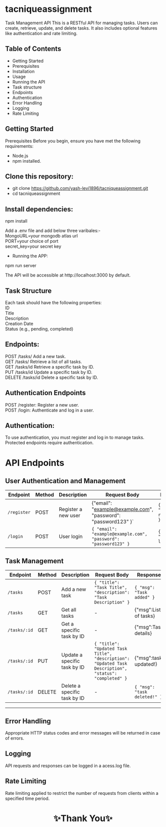 # tacniqueassignment

Task Management API
This is a RESTful API for managing tasks. Users can create, retrieve, update, and delete tasks. It also includes optional features like authentication and rate limiting.

## Table of Contents
- Getting Started
- Prerequisites
- Installation
- Usage
- Running the API
- Task structure
- Endpoints
- Authentication
- Error Handling
- Logging
- Rate Limiting

## Getting Started
Prerequisites
Before you begin, ensure you have met the following requirements:
- Node.js
- npm installed.


## Clone this repository:

- git clone https://github.com/yash-levi1896/tacniqueassignment.git <br/>
- cd tacniqueassignment
## Install dependencies:

npm install <br/>

Add a .env file and add below three varibales:-<br/>
MongoURL=your mongodb atlas url <br/>
PORT=your choice of port<br/>
secret_key=your secret key<br/>
- Running the APP: <br/>

npm run server <br/>

The API will be accessible at http://localhost:3000 by default.
## Task Structure
Each task should have the following properties:<br/>
ID<br/>
Title<br/>
Description<br/>
Creation Date<br/>
Status (e.g., pending, completed)

## Endpoints:

POST /tasks/      Add a new task.<br/>
GET /tasks/       Retrieve a list of all tasks.<br/>
GET /tasks/id     Retrieve a specific task by ID.<br/>
PUT /tasks/id     Update a specific task by ID.<br/>
DELETE /tasks/id  Delete a specific task by ID.<br/>

## Authentication Endpoints 
POST /register: Register a new user.<br/>
POST /login: Authenticate and log in a user.<br/>
## Authentication:
To use authentication, you must register and log in to manage tasks. Protected endpoints require authentication.

# API Endpoints

## User Authentication and Management

| Endpoint    | Method | Description                     | Request Body                                                         | Response                          |
|-------------|--------|---------------------------------|----------------------------------------------------------------------|------------------------------------|
| `/register` | POST   | Register a new user             | {"email": "example@example.com", "password": "password123" }` | `{ "msg": "User registered" }` |
| `/login`    | POST   | User login                     | `{ "email": "example@example.com", "password": "password123" }`       | `{ "msg": "sucessfull login" }`    

## Task Management

| Endpoint       | Method | Description                      | Request Body                                                                             | Response                              |
|-----------------|--------|----------------------------------|------------------------------------------------------------------------------------------|----------------------------------------|
| `/tasks`       | POST   | Add a new task                   | `{ "title": "Task Title", "description": "Task Description" }`       | `{ "msg": "Task added" }` |
| `/tasks`       | GET    | Get all tasks                    | -                                                                                        | {"msg":List of tasks}                         |
| `/tasks/:id`   | GET    | Get a specific task by ID        | -                                                                                        | {"msg":Task details}                        |
| `/tasks/:id`   | PUT    | Update a specific task by ID     | `{ "title": "Updated Task Title", "description": "Updated Task Description", "status": "completed" }` | {"msg":task updated!}         |
| `/tasks/:id`   | DELETE | Delete a specific task by ID     | -                                                                                        | `{ "msg": "task deleted!" }` |

---

## Error Handling
Appropriate HTTP status codes and error messages will be returned in case of errors.
## Logging 
API requests and responses can be logged in a acess.log file.
## Rate Limiting 
Rate limiting  applied to restrict the number of requests from clients within a specified time period.
<h1 align="center">✨Thank You✨</h1>